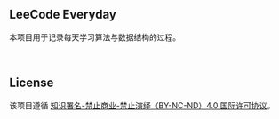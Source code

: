 ## LeeCode Everyday

本项目用于记录每天学习算法与数据结构的过程。

<br />

## License

该项目遵循 [知识署名-禁止商业-禁止演绎（BY-NC-ND）4.0 国际许可协议](https://creativecommons.org/licenses/by-nc-nd/4.0/legalcode.zh-Hans)。
